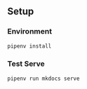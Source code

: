 ## Setup

### Environment
```bash
pipenv install
```

### Test Serve
```bash
pipenv run mkdocs serve
```
